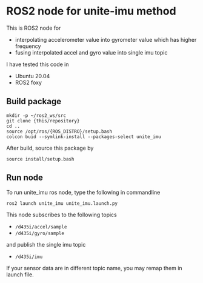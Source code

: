 # ROS2 node for unite-imu method
This is ROS2 node for 
* interpolating accelerometer value into gyrometer value which has higher frequency
* fusing interpolated accel and gyro value into single imu topic

I have tested this code in 
* Ubuntu 20.04
* ROS2 foxy

## Build package
```
mkdir -p ~/ros2_ws/src
git clone {this/repository}
cd ..
source /opt/ros/{ROS_DISTRO}/setup.bash
colcon buid --symlink-install --packages-select unite_imu
```

After build, source this package by 
```
source install/setup.bash
```

## Run node
To run unite_imu ros node, type the following in commandline
```
ros2 launch unite_imu unite_imu.launch.py
```

This node subscribes to the following topics
* `/d435i/accel/sample`
* `/d435i/gyro/sample`

and publish the single imu topic
* `/d435i/imu`

If your sensor data are in different topic name, you may remap them in launch file.